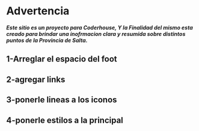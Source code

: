 # Advertencia
**_Este sitio es un proyecto para Coderhouse, Y la Finalidad del mismo esta creado para brindar una inofrmacion clara y resumida sobre distintos puntos de la Provincia de Salta._**

## 1-Arreglar el espacio del foot
## 2-agregar links
## 3-ponerle lineas a los iconos
## 4-ponerle estilos a la principal